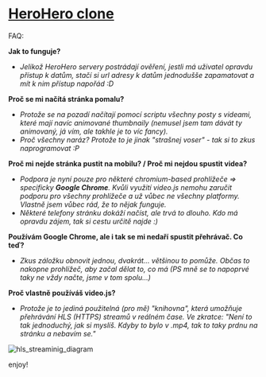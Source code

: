 # [HeroHero clone](https://dzendys.github.io/HeroHero/)

FAQ:

**Jak to funguje?**
- _Jelikož HeroHero servery postrádají ověření, jestli má uživatel opravdu přístup k datům, stačí si url adresy k datům jednodušše zapamatovat a mít k nim přístup napořád :D_

**Proč se mi načítá stránka pomalu?**
- _Protože se na pozadí načítají pomocí scriptu všechny posty s videami, které mají navíc animované thumbnaily (nemusel jsem tam dávát ty animovaný, já vím, ale takhle je to víc fancy)._
- _Proč všechny naráz? Protože to je jinak "strašnej voser" - tak si to zkus naprogramovat :P_

**Proč mi nejde stránka pustit na mobilu? / Proč mi nejdou spustit videa?**
- _Podpora je nyní pouze pro některé chromium-based prohlížeče => specificky **Google Chrome**. Kvůli využití video.js nemohu zaručit podporu pro všechny prohlížeče a už vůbec ne všechny platformy. Vlastně jsem vůbec rád, že to nějak funguje._
- _Některé telefony stránku dokáží načíst, ale trvá to dlouho. Kdo má opravdu zájem, tak si cestu určitě najde :)_

**Používám Google Chrome, ale i tak se mi nedaří spustit přehrávač. Co teď?**
- _Zkus záložku obnovit jednou, dvakrát... většinou to pomůže. Občas to nakopne prohlížeč, aby začal dělat to, co má (PS mně se to napoprvé taky ne vždy načte, jsme v tom spolu...)_

**Proč vlastně používáš video.js?**
- _Protože je to jediná použitelná (pro mě) "knihovna", která umožňuje přehrávání HLS (HTTPS) streamů v reálném čase. Ve zkratce: "Není to tak jednoduchý, jak si myslíš. Kdyby to bylo v .mp4, tak to taky prdnu na stránku a nebavím se."_

![hls_streaminig_diagram](https://github.com/Dzendys/HeroHero/assets/91016931/b1d5e636-26ab-4805-8d78-ea265f171de7)

enjoy!

